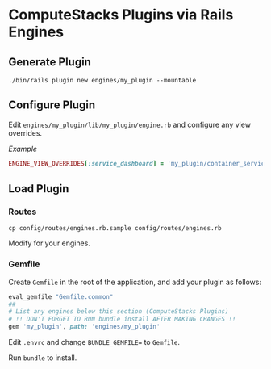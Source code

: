 # ComputeStacks Plugins via Rails Engines

## Generate Plugin

```shell
./bin/rails plugin new engines/my_plugin --mountable
```

## Configure Plugin

Edit `engines/my_plugin/lib/my_plugin/engine.rb` and configure any view overrides.

_Example_

```ruby
ENGINE_VIEW_OVERRIDES[:service_dashboard] = 'my_plugin/container_services/show'
```

## Load Plugin

### Routes

```shell
cp config/routes/engines.rb.sample config/routes/engines.rb
```

Modify for your engines.

### Gemfile

Create `Gemfile` in the root of the application, and add your plugin as follows:

```ruby
eval_gemfile "Gemfile.common"
##
# List any engines below this section (ComputeStacks Plugins)
# !! DON'T FORGET TO RUN bundle install AFTER MAKING CHANGES !!
gem 'my_plugin', path: 'engines/my_plugin'
```

Edit `.envrc` and change `BUNDLE_GEMFILE=` to `Gemfile`.

Run `bundle` to install.
